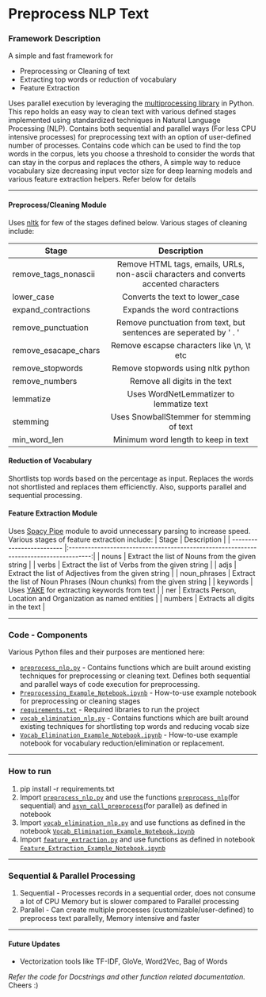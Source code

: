 # Preprocess NLP Text

### Framework Description
A simple and fast framework for 
* Preprocessing or Cleaning of text
* Extracting top words or reduction of vocabulary 
* Feature Extraction

Uses parallel execution by leveraging the [multiprocessing library](https://docs.python.org/3.6/library/multiprocessing.html) in Python. This repo holds an easy way to clean text with various defined stages implemented using standardized techniques in Natural Language Processing (NLP). Contains both sequential and parallel ways (For less CPU intensive processes) for preprocessing text with an option of user-defined number of processes. Contains code which can be used to find the top words in the corpus, lets you choose a threshold to consider the words that can stay in the corpus and replaces the others, A simple way to reduce vocabulary size decreasing input vector size for deep learning models and various feature extraction helpers. Refer below for details

---
#### Preprocess/Cleaning Module
Uses [nltk](https://www.nltk.org/) for few of the stages defined below.
Various stages of cleaning include:

| Stage                     | Description                                                                           |
| ------------------------- |:-------------------------------------------------------------------------------------:|
| remove_tags_nonascii      | Remove HTML tags, emails, URLs, non-ascii characters and converts accented characters |
| lower_case                | Converts the text to lower_case                                                       |
| expand_contractions       | Expands the word contractions                                                         |
| remove_punctuation        | Remove punctuation from text, but sentences are seperated by ' . '                    |
| remove_esacape_chars      | Remove escapse characters like \n, \t etc                                             |
| remove_stopwords          | Remove stopwords using nltk python                                                    |
| remove_numbers            | Remove all digits in the text                                                         |
| lemmatize                 | Uses WordNetLemmatizer to lemmatize text                                              |
| stemming                  | Uses SnowballStemmer for stemming of text                                             |
| min_word_len              | Minimum word length to keep in text                                                   |


#### Reduction of Vocabulary 
Shortlists top words based on the percentage as input. Replaces the words not shortlisted and replaces them efficienctly. Also, supports parallel and sequential processing. 



#### Feature Extraction Module
Uses [Spacy Pipe](https://spacy.io/usage/processing-pipelines) module to avoid unnecessary parsing to increase speed.
Various stages of feature extraction include:
| Stage                     | Description                                                                           |
| ------------------------- |:-------------------------------------------------------------------------------------:|
| nouns                     | Extract the list of Nouns from the given string                                       |
| verbs                     | Extract the list of Verbs from the given string                                       |
| adjs                      | Extract the list of Adjectives from the given string                                  |
| noun_phrases              | Extract the list of Noun Phrases (Noun chunks) from the given string                  |
| keywords                  | Uses [YAKE](https://github.com/LIAAD/yake) for extracting keywords from text          |
| ner                       | Extracts Person, Location and Organization as named entities                          |
| numbers                   | Extracts all digits in the text                                                       |

---
### Code - Components
Various Python files and their purposes are mentioned here:
* [`preprocess_nlp.py`](https://github.com/nikhiljsk/preprocess_nlp/blob/master/preprocess/preprocess_nlp.py) - Contains functions which are built around existing techniques for preprocessing or cleaning text. Defines both sequential and parallel ways of code execution for preprocessing.
* [`Preprocessing_Example_Notebook.ipynb`](https://github.com/nikhiljsk/preprocess_nlp/blob/master/preprocess/Preprocessing_Example_Notebook.ipynb)    - How-to-use example notebook for preprocessing or cleaning stages
* [`requirements.txt`](https://github.com/nikhiljsk/preprocess_nlp/blob/master/requirements.txt)                        - Required libraries to run the project
* [`vocab_elimination_nlp.py`](https://github.com/nikhiljsk/preprocess_nlp/blob/master/vocab_elimination/vocab_elimination_nlp.py) - Contains functions which are built around existing techniques for shortlisting top words and reducing vocab size
* [`Vocab_Elimination_Example_Notebook.ipynb`](https://github.com/nikhiljsk/preprocess_nlp/blob/master/vocab_elimination/Vocab_Elimination_Example_Notebook.ipynb) - How-to-use example notebook for vocabulary reduction/elimination or replacement.
---
### How to run
1. pip install -r requirements.txt
2. Import [`preprocess_nlp.py`](https://github.com/nikhiljsk/preprocess_nlp/blob/master/preprocess/preprocess_nlp.py) and use the functions [`preprocess_nlp`](https://github.com/nikhiljsk/preprocess_nlp/blob/master/preprocess/preprocess_nlp.py#L34)(for sequential) and [`asyn_call_preprocess`](https://github.com/nikhiljsk/preprocess_nlp/blob/master/preprocess/preprocess_nlp.py#L149)(for parallel) as defined in notebook
3. Import [`vocab_elimination_nlp.py`](https://github.com/nikhiljsk/preprocess_nlp/blob/master/vocab_elimination/vocab_elimination_nlp.py) and use functions as defined in the notebook [`Vocab_Elimination_Example_Notebook.ipynb`](https://github.com/nikhiljsk/preprocess_nlp/blob/master/vocab_elimination/Vocab_Elimination_Example_Notebook.ipynb)
4. Import [`feature_extraction.py`](https://github.com/nikhiljsk/preprocess_nlp/blob/master/feature_extraction/feature_extraction.py) and use functions as defined in notebook [`Feature_Extraction_Example_Notebook.ipynb`](https://github.com/nikhiljsk/preprocess_nlp/blob/master/feature_extraction/Feature_Extraction_Example_Notebook.ipynb)
---
### Sequential & Parallel Processing
1. Sequential   - Processes records in a sequential order, does not consume a lot of CPU Memory but is slower compared to Parallel processing
2. Parallel     - Can create multiple processes (customizable/user-defined) to preprocess text parallelly, Memory intensive and faster
---
#### Future Updates
* Vectorization tools like TF-IDF, GloVe, Word2Vec, Bag of Words

*Refer the code for Docstrings and other function related documentation.* 
<br>
Cheers :)
